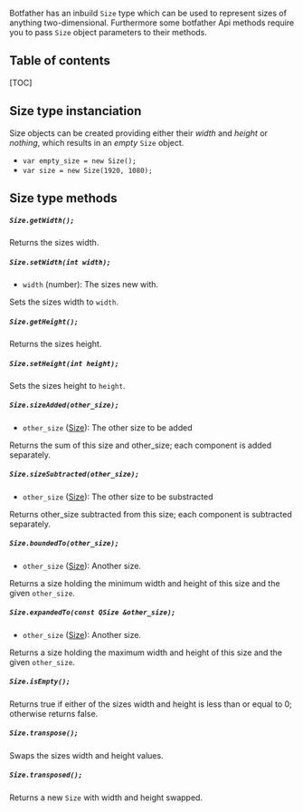 Botfather has an inbuild `Size` type which can be used to represent sizes of anything two-dimensional. Furthermore some botfather Api methods require you to pass `Size` object parameters to their methods.


## Table of contents

[TOC]


## Size type instanciation

Size objects can be created providing either their _width_ and _height_ or _nothing_, which results in an _empty_ `Size` object.

- `var empty_size = new Size();`
- `var size = new Size(1920, 1080);`


## Size type methods


##### `Size.getWidth();`

Returns the sizes width.


##### `Size.setWidth(int width);`

- `width` (number): The sizes new with.

Sets the sizes width to `width`.


##### `Size.getHeight();`

Returns the sizes height.


##### `Size.setHeight(int height);`

Sets the sizes height to `height`.


##### `Size.sizeAdded(other_size);`

- `other_size` ([Size](../size)): The other size to be added

Returns the sum of this size and other_size; each component is added separately.


##### `Size.sizeSubtracted(other_size);`

- `other_size` ([Size](../size)): The other size to be substracted

Returns other_size subtracted from this size; each component is subtracted separately.


##### `Size.boundedTo(other_size);`

- `other_size` ([Size](#)): Another size.

Returns a size holding the minimum width and height of this size and the given `other_size`.


##### `Size.expandedTo(const QSize &other_size);`

- `other_size` ([Size](#)): Another size.

Returns a size holding the maximum width and height of this size and the given `other_size`.


##### `Size.isEmpty();`

Returns true if either of the sizes width and height is less than or equal to 0; otherwise returns false.


##### `Size.transpose();`

Swaps the sizes width and height values.


##### `Size.transposed();`

Returns a new `Size` with width and height swapped.